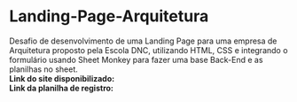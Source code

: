 # Landing-Page-Arquitetura
Desafio de desenvolvimento de uma Landing Page para uma empresa de Arquitetura proposto pela Escola DNC, utilizando HTML, CSS e integrando o formulário usando Sheet Monkey para fazer uma base Back-End e as planilhas no sheet. </br>
**Link do site disponibilizado:** </br>
**Link da planilha de registro:**
